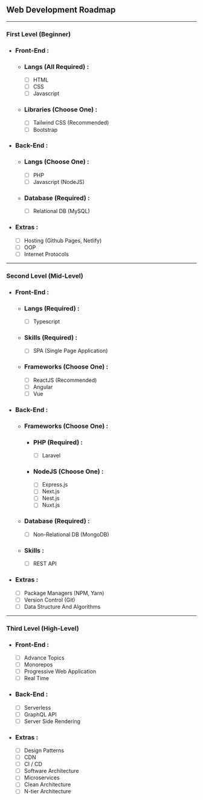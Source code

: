 ## Web Development Roadmap
-------------------------------------------
### First Level (Beginner)

- ### Front-End :
    - ### Langs (All Required) :
      - [ ] HTML
      - [ ] CSS
      - [ ] Javascript
    - ### Libraries (Choose One) :
      - [ ] Tailwind CSS (Recommended)
      - [ ] Bootstrap
- ### Back-End :
    - ### Langs (Choose One) :
      - [ ] PHP
      - [ ] Javascript (NodeJS)
    - ### Database (Required) :
      - [ ] Relational DB (MySQL)
- ### Extras : 
    - [ ] Hosting (Github Pages, Netlify)
    - [ ] OOP
    - [ ] Internet Protocols
-------------------------------------------
### Second Level (Mid-Level)

- ### Front-End :
    - ### Langs (Required) :
      - [ ] Typescript
    - ### Skills (Required) :
      - [ ] SPA (Single Page Application)
    - ### Frameworks (Choose One) :
      - [ ] ReactJS (Recommended)
      - [ ] Angular
      - [ ] Vue
- ### Back-End :
    - ### Frameworks (Choose One) :
      - ### PHP (Required) :
        - [ ] Laravel
      - ### NodeJS (Choose One) :
        - [ ] Express.js
        - [ ] Next.js
        - [ ] Nest.js
        - [ ] Nuxt.js
    - ### Database (Required) :
      - [ ] Non-Relational DB (MongoDB)
    - ### Skills :
      - [ ] REST API
- ### Extras : 
    - [ ] Package Managers (NPM, Yarn)
    - [ ] Version Control (Git)
    - [ ] Data Structure And Algorithms
-------------------------------------------
### Third Level (High-Level)

- ### Front-End :
    - [ ] Advance Topics
    - [ ] Monorepos
    - [ ] Progressive Web Application
    - [ ] Real Time
- ### Back-End :
    - [ ] Serverless
    - [ ] GraphQL API
    - [ ] Server Side Rendering
- ### Extras : 
    - [ ] Design Patterns
    - [ ] CDN
    - [ ] CI / CD
    - [ ] Software Architecture
    - [ ] Microservices
    - [ ] Clean Architecture
    - [ ] N-tier Architecture
